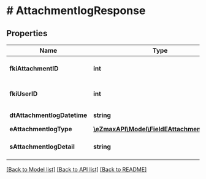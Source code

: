 # # AttachmentlogResponse

## Properties

Name | Type | Description | Notes
------------ | ------------- | ------------- | -------------
**fkiAttachmentID** | **int** | The unique ID of the Attachment. |
**fkiUserID** | **int** | The unique ID of the User |
**dtAttachmentlogDatetime** | **string** | The created date |
**eAttachmentlogType** | [**\eZmaxAPI\Model\FieldEAttachmentlogType**](FieldEAttachmentlogType.md) |  |
**sAttachmentlogDetail** | **string** | The additionnal detail | [optional]

[[Back to Model list]](../../README.md#models) [[Back to API list]](../../README.md#endpoints) [[Back to README]](../../README.md)
